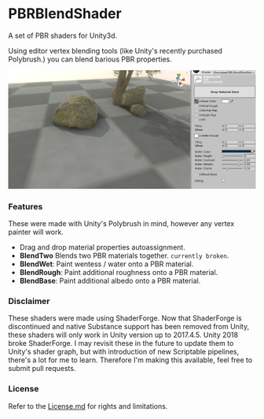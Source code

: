 # PBRBlendShader
A set of PBR shaders for Unity3d.

Using editor vertex blending tools (like Unity's recently purchased Polybrush.) you can blend barious PBR properties.

<img src='/Documentation/WET01.gif'/>

### Features

These were made with Unity's Polybrush in mind, however any vertex painter will work.

* Drag and drop material properties autoassignment.
* **BlendTwo** Blends two PBR materials together. `currently broken`.
* **BlendWet**: Paint wentess / water onto a PBR material.
* **BlendRough**: Paint additional roughness onto a PBR material.
* **BlendBase**: Paint additional albedo onto a PBR material.

### Disclaimer

These shaders were made using ShaderForge. Now that ShaderForge is discontinued and native Substance support has been removed from Unity, these shaders will only work in Unity version up to 2017.4.5. Unity 2018 broke ShaderForge. I may revisit these in the future to update them to Unity's shader graph, but with introduction of new Scriptable pipelines, there's a lot for me to learn. Therefore I'm making this available, feel free to submit pull requests.

### License
Refer to the [License.md](License.md) for rights and limitations.